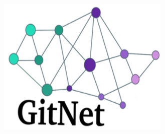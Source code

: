 <p align="center">
  <img src="https://github.com/abetancordelrosario/GitNet/blob/main/docs/images/logo-recortado.png" width="500" height="400" />
</p>

